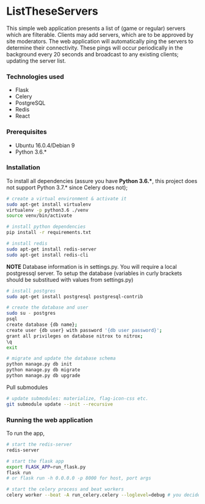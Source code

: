 # ListTheseServers
This simple web application presents a list of (game or regular) servers which are filterable. Clients may add servers, which are to be approved by site moderators. The web application will automatically ping the servers to determine their connectivity. These pings will occur periodically in the background every 20 seconds and broadcast to any existing clients; updating the server list.



### Technologies used

* Flask
* Celery
* PostgreSQL
* Redis
* React

### Prerequisites

* Ubuntu 16.0.4/Debian 9
* Python 3.6.*

### Installation

To install all dependencies (assure you have **Python 3.6.\***, this project does not support Python 3.7.* since Celery does not);
```bash
# create a virtual environment & activate it
sudo apt-get install virtualenv
virtualenv -p python3.6 ./venv
source venv/bin/activate

# install python dependencies
pip install -r requirements.txt

# install redis
sudo apt-get install redis-server
sudo apt-get install redis-cli
```

**NOTE** Database information is in settings.py. You will require a local postgressql server.
To setup the database (variables in curly brackets should be substitued with values from settings.py)
```bash
# install postgres
sudo apt-get install postgresql postgresql-contrib

# create the database and user
sudo su - postgres
psql
create database {db name};
create user {db user} with password '{db user password}';
grant all privileges on database nitrox to nitrox;
\q
exit

# migrate and update the database schema
python manage.py db init
python manage.py db migrate
python manage.py db upgrade

```

Pull submodules
```bash
# update submodules: materialize, flag-icon-css etc.
git submodule update --init --recursive
```


### Running the web application

To run the app,
```bash
# start the redis-server
redis-server

# start the flask app
export FLASK_APP=run_flask.py
flask run
# or flask run -h 0.0.0.0 -p 8000 for host, port args

# start the celery process and beat workers
celery worker --beat -A run_celery.celery --loglevel=debug # you decide log level
```
